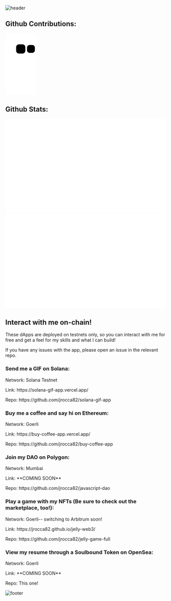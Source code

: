 <!-- https://github.com/jstrieb/github-stats -->
<!-- https://github.com/gleich/profile_stack -->
<!-- https://github.com/abhisheknaiidu/awesome-github-profile-readme#github-actions- -->

<!-- https://github.com/kyechan99/capsule-render -->
![header](https://capsule-render.vercel.app/api?type=waving&color=0:6d98fa,100:f9f79a&height=250&section=header&text=Jo%20Rocca:%20blockchain%20developer&fontSize=40)

## Github Contributions:

![snake gif](https://github.com/jrocca82/jrocca82/blob/output/github-contribution-grid-snake.svg)

## Github Stats:
<p alignItems="center" justifyContent="space-between">
<img src="https://github.com/jrocca82/git-profile/blob/master/generated/overview.svg" />
<img src="https://github.com/jrocca82/git-profile/blob/master/generated/languages.svg" />
</p>

## Interact with me on-chain! 
These dApps are deployed on testnets only, so you can interact with me for free and get a feel for my skills and what I can build!

If you have any issues with the app, please open an issue in the relevant repo.

### Send me a GIF on Solana:
<p>Network: Solana Testnet</p>
<p>Link: https://solana-gif-app.vercel.app/</p>
<p>Repo: https://github.com/jrocca82/solana-gif-app</p>

### Buy me a coffee and say hi on Ethereum:
<p>Network: Goerli</p>
<p>Link: https://buy-coffee-app.vercel.app/</p>
<p>Repo: https://github.com/jrocca82/buy-coffee-app</p>

### Join my DAO on Polygon:
<p>Network: Mumbai</p>
<p>Link: **COMING SOON**</p>
<p>Repo: https://github.com/jrocca82/javascript-dao</p>

### Play a game with my NFTs (Be sure to check out the marketplace, too!):
<p>Network: Goerli-- switching to Arbitrum soon!</p>
<p>Link: https://jrocca82.github.io/jelly-web3/</p>
<p>Repo: https://github.com/jrocca82/jelly-game-full</p>

### View my resume through a Soulbound Token on OpenSea:
<p>Network: Goerli</p>
<p>Link: **COMING SOON**</p>
<p>Repo: This one!</p>


![footer](https://capsule-render.vercel.app/api?section=footer&type=waving&color=0:6d98fa,100:f9f79a)
